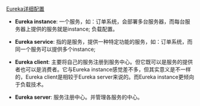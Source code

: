 [Eureka详细配置](http://blog.51cto.com/881206524/2117014)
- **Eureka instance**:
一个服务，如：订单系统，会部署多台服务器，而每台服务器上提供的服务就是instance; 负载配置。

- **Eureka service**:
指的是服务，提供一种特定功能的服务，如：订单系统，而同一个服务可以提供多个instance;
- **Eureka client**:
主要将自己的服务注册到服务中心。但它既可以是服务的提供者也可以是消费者。它与Eureka instance感觉差不多，但其实意义是不一样的，Eureka client是相较于Eureka server来说的。而Eureka instance更倾向于负载技术。
- **Eureka server**:
服务注册中心。并管理各服务的中心。